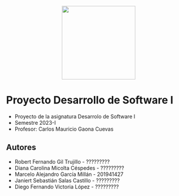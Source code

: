 <p align='center'>
  <img width='200' heigth='225' src='https://user-images.githubusercontent.com/62605744/171186764-43f7aae0-81a9-4b6e-b4ce-af963564eafb.png'>
</p>

# Proyecto Desarrollo de Software I
- Proyecto de la asignatura Desarrolo de Software I
- Semestre 2023-I
- Profesor: Carlos Mauricio Gaona Cuevas

## Autores
- Robert Fernando Gil Trujillo - ?????????
- Diana Carolina Micolta Céspedes - ?????????
- Marcelo Alejandro García Millán - 201941427
- Janiert Sebastián Salas Castillo - ?????????
- Diego Fernando Victoria López - ?????????
